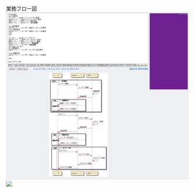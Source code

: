 業務フロー図
<img src="../img/GetImage.jpeg" width="500">
<img src="../img/GetImage.jpeg(1)" width="500">
